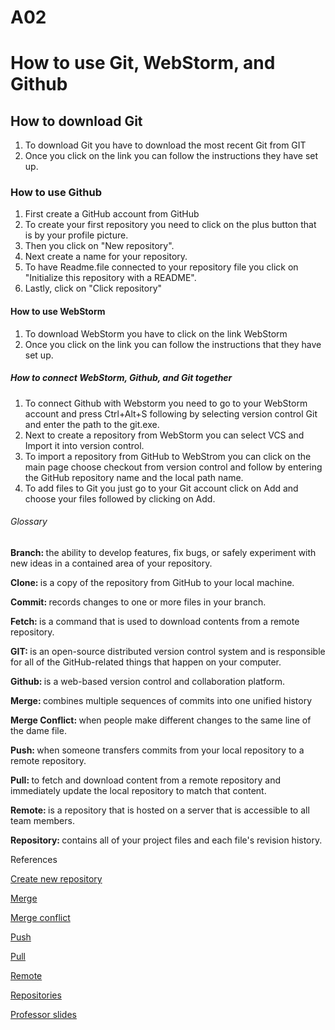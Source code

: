 # A02
<!DOCTYPE html>
<html>
  <body>
    <h1>How to use Git, WebStorm, and Github</h1>
    <h2>How to download Git</h2>
    <ol>
      <li>To download Git you have to download the most recent Git from <a href="https://git-scm.com/downloads"></a>GIT</li>
      <li>Once you click on the link you can follow the instructions they have set up.</li>
    </ol>
    <h3>How to use Github</h3>
    <ol>
      <li>First create a GitHub account from <a href="https://github.com/join"></a>GitHub</li>
      <li>To create your first repository you need to click on the plus button that is by your profile picture.</li>
      <li>Then you click on "New repository".</li>
      <li>Next create a name for your repository.</li>
      <li>To have Readme.file connected to your repository file you click on "Initialize this repository with a README".</li>
      <li>Lastly, click on "Click repository"</li>
    </ol>
    <h4>How to use WebStorm</h4>
    <ol>
      <li>To download WebStorm you have to click on the link <a href="https://www.jetbrains.com/student"></a>WebStorm</li>
      <li>Once you click on the link you can follow the instructions that they have set up.</li>
    </ol>
    <h5>How to connect WebStorm, Github, and Git together</h5>
    <ol>
      <li>To connect Github with Webstorm you need to go to your WebStorm account and press Ctrl+Alt+S following by selecting version control Git and enter the path to the git.exe.</li>
      <li>Next to create a repository from WebStorm you can select VCS and Import it into version control.</li>
      <li>To import a repository from GitHub to WebStrom you can click on the main page choose checkout from version control and follow by entering the GitHub repository name and the local path name.</li>
      <li>To add files to Git you just go to your Git account click on Add and choose your files followed by clicking on Add.</li>
    </ol>
    <h6>Glossary</h6>
    <p><b>Branch: </b>the ability to develop features, fix bugs, or safely experiment with new ideas in a contained area of your repository.</p>
    <p><b>Clone: </b>is a copy of the repository from GitHub to your local machine.</p>
    <p><b>Commit: </b>records changes to one or more files in your branch.</p>
    <p><b>Fetch: </b>is a command that is used to download contents from a remote repository.</p>
    <p><b>GIT: </b>is an open-source distributed version control system and is responsible for all of the GitHub-related things that happen on your computer.</p>
    <p><b>Github: </b>is a web-based version control and collaboration platform.</p>
    <p><b>Merge: </b>combines multiple sequences of commits into one unified history</p>
    <p><b>Merge Conflict: </b>when people make different changes to the same line of the dame file.</p>
    <p><b>Push: </b>when someone transfers commits from your local repository to a remote repository.</p>
    <p><b>Pull: </b>to fetch and download content from a remote repository and immediately update the local repository to match that content.</p>
    <p><b>Remote: </b>is a repository that is hosted on a server that is accessible to all team members.</p>
    <p><b>Repository: </b>contains all of your project files and each file's revision history.</p>
  </body>
  <h7>References</h7>
  <p><a href="https://docs.github.com/en/get-started/quickstart/create-a-repo">Create new repository</p>
  <p><a href="https://www.atlassian.com/git/tutorials/using-branches/git-merge#:~:text=Git%20merge%20will%20combine%20multiple,used%20to%20combine%20two%20branches.">Merge</p>
  <p><a href="https://docs.github.com/en/pull-requests/collaborating-with-pull-requests/addressing-merge-conflicts/about-merge-conflicts">Merge conflict</p>
  <p><a href="https://www.atlassian.com/git/tutorials/syncing/git-push#:~:text=The%20git%20push%20command%20is,exports%20commits%20to%20remote%20branches.">Push</p>
  <p><a href="https://www.atlassian.com/git/tutorials/syncing/git-pull#:~:text=The%20git%20pull%20command%20is,Git%2Dbased%20collaboration%20work%20flows.">Pull</p>
  <p><a href="https://www.git-tower.com/learn/git/ebook/en/command-line/remote-repositories/introduction#:~:text=Local%20repositories%20reside%20on%20the,or%20on%20a%20local%20network.">Remote</p>
  <p><a href="https://docs.github.com/en/repositories/creating-and-managing-repositories/about-repositories">Repositories</p>
  <p><a href="https://njit.instructure.com/courses/31502/files/5220753?module_item_id=1142065">Professor slides</p>
</html>


